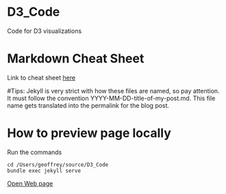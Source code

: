 # D3_Code
Code for D3 visualizations

# Markdown Cheat Sheet
Link to cheat sheet [here](https://packetlife.net/media/library/16/Markdown.pdf)

#Tips:
Jekyll is very strict with how these files are named, so pay attention. It must follow the convention YYYY-MM-DD-title-of-my-post.md. This file name gets translated into the permalink for the blog post. 

# How to preview page locally
Run the commands
```
cd /Users/geoffrey/source/D3_Code
bundle exec jekyll serve
```
[Open Web page](http://localhost:4000/)

